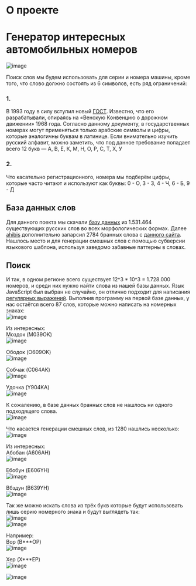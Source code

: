 # О проекте

# Генератор интересных автомобильных номеров

![image](https://user-images.githubusercontent.com/82185066/185743755-4a16ab44-78b6-43d3-97d5-f6686c9f6973.png)

Поиск слов мы будем использовать для серии и номера машины, кроме того, что слово должно состоять из 6 символов, есть ряд ограничений:

### 1.

В 1993 году в силу вступил новый [ГОСТ](https://docs.cntd.ru/document/1200160380). Известно, что его разрабатывали, опираясь на «Венскую Конвенцию о дорожном движении» 1968 года. Согласно данному документу, в государственных номерах могут применяться только арабские символы и цифры, которые аналогичны буквам в латинице. Если внимательно изучить русский алфавит, можно заметить, что под данное требование попадает всего 12 букв — А, В, Е, К, М, Н, О, Р, С, Т, Х, У

### 2.

Что касательно регистрационного, номера мы подберём цифры, которые часто читают и используют как буквы:
0 - О, 3 - З, 4 - Ч, 6 - Б, 9 - Д

## База данных слов

Для данного поекта мы скачали [базу данных](https://github.com/danakt/russian-words) из 1.531.464 существующих русских слов во всех морфологических формах.
Далее [ahibis](https://github.com/ahibis) дополнительно запарсил 2784 бранных слова с [данного сайта](https://2yxa.ru/mat/). Нашлось место и для генерации смешных слов с помощью субверсии языкового шаблона, используя заведомо забавные паттерны в словах.

## Поиск

И так, в одном регионе всего существует 12^3 \* 10^3 = 1.728.000 номеров, и среди них нужно найти слова из нашей базы данных. Язык JavaScript был выбран не случайно, он отлично подходит для написания [регулярных выражений](https://ru.wikipedia.org/wiki/%D0%A0%D0%B5%D0%B3%D1%83%D0%BB%D1%8F%D1%80%D0%BD%D1%8B%D0%B5_%D0%B2%D1%8B%D1%80%D0%B0%D0%B6%D0%B5%D0%BD%D0%B8%D1%8F). Выполнив программу на первой базе данных, у нас остаётся всего 87 слов, которые можно написать на номерных знаках:<br />
![image](https://user-images.githubusercontent.com/82185066/185762995-7d7d8c3d-7e9a-40e1-8fda-ad03802f1514.png)

Из интересных:<br />
Моздок (M039OK)<br />
![image](https://user-images.githubusercontent.com/82185066/185744893-fc24e053-2370-42ca-b40c-12443ff7014a.png)

Ободок (O609OK)<br />
![image](https://user-images.githubusercontent.com/82185066/185744928-cc6043eb-a4a1-4015-ba92-d550990fe3bc.png)

Собчак (C064AK)<br />
![image](https://user-images.githubusercontent.com/82185066/185744970-d822a37e-0b5c-4b3f-9abe-66a7298f01bc.png)

Удочка (Y904KA)<br />
![image](https://user-images.githubusercontent.com/82185066/185745028-1be3036a-75e1-4111-ada4-d4793bcc75af.png)

К сожалению, в базе данных бранных слов не нашлось ни одного подходящего слова.<br />
![image](https://user-images.githubusercontent.com/82185066/185763085-1b8b1825-97cf-42f7-941b-7c843ee9bd10.png)

Что касается генерации смешных слов, из 1280 нашлись несколько:<br />
![image](https://user-images.githubusercontent.com/82185066/185764649-50a85b10-364f-4a0f-a2bf-9c22a233651c.png)

Из интересных:<br />
Абобан (A606AH)<br />
![image](https://user-images.githubusercontent.com/82185066/185745235-78cb6663-8d5b-4605-ad3e-4e085f2bc0fe.png)

Ебобун (E606YH)<br />
![image](https://user-images.githubusercontent.com/82185066/185745271-d69acc8d-e61d-451d-a9a1-c0965331fd8a.png)

Вбздун (B639YH)<br />
![image](https://user-images.githubusercontent.com/82185066/185764671-27713bfe-71b6-4c75-96ae-71eed0ed2c83.png)

Так же можно искать слова из трёх букв которые будут использовать лишь серию номерного знака и будут выглядеть так:<br />
![image](https://user-images.githubusercontent.com/82185066/185764337-098e46c4-f85d-441a-a546-64dc00735229.png)<br />
![image](https://user-images.githubusercontent.com/82185066/185764325-1d63d575-0c2f-40e2-ab8f-661678d1d9b7.png)<br />

Например:<br />
Вор (B\*\*\*OP)<br />
![image](https://user-images.githubusercontent.com/82185066/185764192-da07e6bb-1f70-49b0-9bee-453e791c9fdc.png)

Хер (X\*\*\*EP)<br />
![image](https://user-images.githubusercontent.com/82185066/185764249-4c5ab2e1-57e5-4bc4-8271-f0af361423e2.png)

![image](https://user-images.githubusercontent.com/82185066/185746086-ee81022b-0341-4bba-8685-4bb360307912.png)
